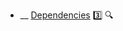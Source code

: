 * __ [Dependencies](./uml/classDiagrams/dependencies) :three: <trigger for="pop:dependencies-preview">:mag:</trigger>

<popover id="pop:dependencies-preview" title=":mag: Dependencies" placement="right">
  <div slot="content">
    <include src=".\preview.md" />
  </div>
</popover>
